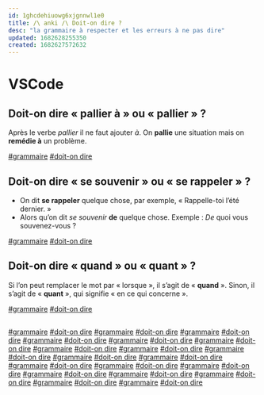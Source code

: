 ```yaml
---
id: 1ghcdehiuowg6xjgnnwl1e0
title: /\ anki /\ Doit-on dire ?
desc: "la grammaire à respecter et les erreurs à ne pas dire"
updated: 1682628255350
created: 1682627572632
---
```


# VSCode

## Doit-on dire « pallier à » ou « pallier » ?

Après le verbe *pallier* il ne faut ajouter *à*. On **pallie** une situation mais on **remédie à** un problème.

[#grammaire]() [#doit-on dire]()

## Doit-on dire « se souvenir » ou « se rappeler » ?

- On dit **se rappeler** quelque chose, par exemple, « Rappelle-toi l’été dernier. »
- Alors qu’on dit *se souvenir* **de** quelque chose. Exemple : *De* quoi vous souvenez-vous ?

[#grammaire]() [#doit-on dire]()

## Doit-on dire « quand » ou « quant » ?

Si l’on peut remplacer le mot par « lorsque », il s’agit de « **quand** ». Sinon, il s’agit de « **quant** », qui signifie « en ce qui concerne ».

[#grammaire]() [#doit-on dire]()

## 


[#grammaire]() [#doit-on dire]()
[#grammaire]() [#doit-on dire]()
[#grammaire]() [#doit-on dire]()
[#grammaire]() [#doit-on dire]()
[#grammaire]() [#doit-on dire]()
[#grammaire]() [#doit-on dire]()
[#grammaire]() [#doit-on dire]()
[#grammaire]() [#doit-on dire]()
[#grammaire]() [#doit-on dire]()
[#grammaire]() [#doit-on dire]()
[#grammaire]() [#doit-on dire]()
[#grammaire]() [#doit-on dire]()
[#grammaire]() [#doit-on dire]()
[#grammaire]() [#doit-on dire]()
[#grammaire]() [#doit-on dire]()
[#grammaire]() [#doit-on dire]()
[#grammaire]() [#doit-on dire]()
[#grammaire]() [#doit-on dire]()
[#grammaire]() [#doit-on dire]()